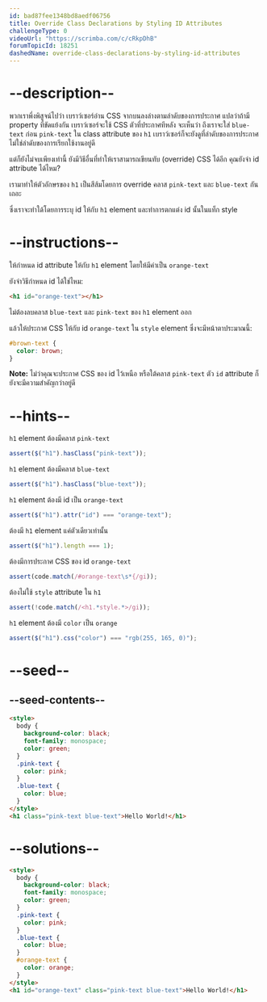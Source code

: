 ```yaml
---
id: bad87fee1348bd8aedf06756
title: Override Class Declarations by Styling ID Attributes
challengeType: 0
videoUrl: "https://scrimba.com/c/cRkpDhB"
forumTopicId: 18251
dashedName: override-class-declarations-by-styling-id-attributes
---
```


# --description--

พวกเราพึ่งพิสูจน์ไปว่า เบราว์เซอร์อ่าน CSS จากบนลงล่างตามลำดับของการประกาศ
แปลว่าถ้ามี property ที่ขัดแย้งกัน เบราว์เซอร์จะใช้ CSS ตัวที่ประกาศทีหลัง
จะเห็นว่า ถึงเราจะใส่ `blue-text` ก่อน `pink-text` ใน class attribute ของ `h1` เบราว์เซอร์ก็จะยังดูที่ลำดับของการประกาศ ไม่ใช่ลำดับของการเรียกใช้งานอยู่ดี

แต่ก็ยังไม่จบเพียงเท่านี้
ยังมีวิธีอื่นที่ทำให้เราสามารถเขียนทับ (override) CSS ได้อีก
คุณยังจำ id attribute ได้ไหม?

เรามาทำให้ตัวอักษรของ `h1` เป็นสีส้มโดยการ override คลาส `pink-text` และ `blue-text` กันเถอะ

ซึ่งเราจะทำใด้โดยการระบุ id ให้กับ `h1` element และทำการตกแต่ง id นั้นในแท็ก style

# --instructions--

ให้กำหนด id attribute ให้กับ `h1` element โดยให้มีค่าเป็น `orange-text`

ยังจำวิธีกำหนด id ได้ใช่ไหม:

```html
<h1 id="orange-text"></h1>
```

ไม่ต้องลบคลาส `blue-text` และ `pink-text` ของ `h1` element ออก

แล้วให้ประกาศ CSS ให้กับ id `orange-text` ใน `style` element
ซึ่งจะมีหน้าตาประมาณนี้:

```css
#brown-text {
  color: brown;
}
```

**Note:** ไม่ว่าคุณจะประกาศ CSS ของ id ไว้เหนือ หรือใต้คลาส `pink-text` ตัว `id` attribute ก็ยังจะมีความสำคัญกว่าอยู่ดี

# --hints--

`h1` element ต้องมีคลาส `pink-text`

```js
assert($("h1").hasClass("pink-text"));
```

`h1` element ต้องมีคลาส `blue-text`

```js
assert($("h1").hasClass("blue-text"));
```

`h1` element ต้องมี id เป็น `orange-text`

```js
assert($("h1").attr("id") === "orange-text");
```

ต้องมี `h1` element แค่ตัวเดียวเท่านั้น

```js
assert($("h1").length === 1);
```

ต้องมีการประกาศ CSS ของ id `orange-text`

```js
assert(code.match(/#orange-text\s*{/gi));
```

ต้องไม่ใช้ `style` attribute ใน `h1`

```js
assert(!code.match(/<h1.*style.*>/gi));
```

`h1` element ต้องมี `color` เป็น `orange`

```js
assert($("h1").css("color") === "rgb(255, 165, 0)");
```

# --seed--

## --seed-contents--

```html
<style>
  body {
    background-color: black;
    font-family: monospace;
    color: green;
  }
  .pink-text {
    color: pink;
  }
  .blue-text {
    color: blue;
  }
</style>
<h1 class="pink-text blue-text">Hello World!</h1>
```

# --solutions--

```html
<style>
  body {
    background-color: black;
    font-family: monospace;
    color: green;
  }
  .pink-text {
    color: pink;
  }
  .blue-text {
    color: blue;
  }
  #orange-text {
    color: orange;
  }
</style>
<h1 id="orange-text" class="pink-text blue-text">Hello World!</h1>
```

